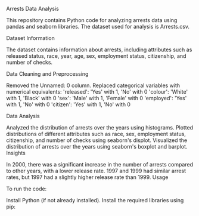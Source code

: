 Arrests Data Analysis

This repository contains Python code for analyzing arrests data using pandas and seaborn libraries. The dataset used for analysis is Arrests.csv.

Dataset Information

The dataset contains information about arrests, including attributes such as released status, race, year, age, sex, employment status, citizenship, and number of checks.

Data Cleaning and Preprocessing

Removed the Unnamed: 0 column.
Replaced categorical variables with numerical equivalents:
'released': 'Yes' with 1, 'No' with 0
'colour': 'White' with 1, 'Black' with 0
'sex': 'Male' with 1, 'Female' with 0
'employed': 'Yes' with 1, 'No' with 0
'citizen': 'Yes' with 1, 'No' with 0

Data Analysis

Analyzed the distribution of arrests over the years using histograms.
Plotted distributions of different attributes such as race, sex, employment status, citizenship, and number of checks using seaborn's displot.
Visualized the distribution of arrests over the years using seaborn's boxplot and barplot.
Insights

In 2000, there was a significant increase in the number of arrests compared to other years, with a lower release rate.
1997 and 1999 had similar arrest rates, but 1997 had a slightly higher release rate than 1999.
Usage

To run the code:

Install Python (if not already installed).
Install the required libraries using pip:
